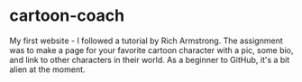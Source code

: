 # cartoon-coach
My first website - I followed a tutorial by Rich Armstrong. 
The assignment was to make a page for your favorite cartoon character with a pic, some bio, and link to other characters in their world. 
As a beginner to GitHub, it's a bit alien at the moment. 




